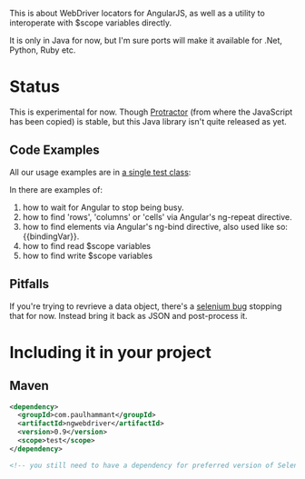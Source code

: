 This is about WebDriver locators for AngularJS, as well as a utility to interoperate with $scope variables directly.

It is only in Java for now, but I'm sure ports will make it available for .Net, Python, Ruby etc.

# Status

This is experimental for now. Though [Protractor](https://github.com/angular/protractor) (from where the JavaScript has been copied) is stable, but this Java library isn't quite released as yet. 

## Code Examples

All our usage examples are in [a single test class](https://github.com/paul-hammant/ngWebDriver/blob/master/src/test/java/com/paulhammant/ngwebdriver/AngularAndWebDriverTest.java): 

In there are examples of:

1. how to wait for Angular to stop being busy.
1. how to find 'rows', 'columns' or 'cells' via Angular's ng-repeat directive.
1. how to find elements via Angular's ng-bind directive, also used like so: {{bindingVar}}.
1. how to find read $scope variables
1. how to find write $scope variables

## Pitfalls

If you're trying to revrieve a data object, there's a [selenium bug](http://code.google.com/p/selenium/issues/detail?id=6267) stopping that for now.  Instead bring it back as JSON and post-process it.

# Including it in your project

## Maven

```xml
<dependency>
  <groupId>com.paulhammant</groupId>
  <artifactId>ngwebdriver</artifactId>
  <version>0.9</version>
  <scope>test</scope>
</dependency>

<!-- you still need to have a dependency for preferred version of Selenium/WebDriver 2.35 or above -->
```

